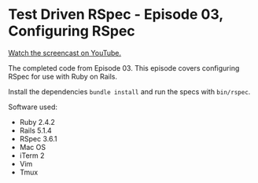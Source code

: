 # Test Driven RSpec - Episode 03, Configuring RSpec

[Watch the screencast on YouTube.](https://www.youtube.com/watch?v=)

The completed code from Episode 03. This episode covers configuring
RSpec for use with Ruby on Rails.

Install the dependencies `bundle install` and run the specs with `bin/rspec`.

Software used:

- Ruby 2.4.2
- Rails 5.1.4
- RSpec 3.6.1
- Mac OS
- iTerm 2
- Vim
- Tmux
